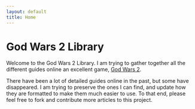 ```yaml
---
layout: default
title: Home
---
```


# God Wars 2 Library

Welcome to the God Wars 2 Library. I am trying to gather together all the
different guides online an excellent game, [God Wars 2](http://www.godwars2.org).

There have been a lot of detailed guides online in the past, but some have
disappeared. I am trying to preserve the ones I can find, and update how they
are formatted to make them much easier to use. To that end, please feel free
to fork and contribute more articles to this project.
